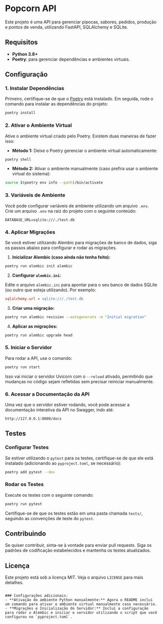 
# Popcorn API

Este projeto é uma API para gerenciar pipocas, sabores, pedidos, produção e pontos de venda, utilizando FastAPI, SQLAlchemy e SQLite.

## Requisitos

- **Python 3.8+**
- **Poetry**: para gerenciar dependências e ambientes virtuais.

## Configuração

### 1. Instalar Dependências

Primeiro, certifique-se de que o [Poetry](https://python-poetry.org/docs/#installation) está instalado. Em seguida, rode o comando para instalar as dependências do projeto:

```bash
poetry install
```

### 2. Ativar o Ambiente Virtual

Ative o ambiente virtual criado pelo Poetry. Existem duas maneiras de fazer isso:

- **Método 1:** Deixe o Poetry gerenciar o ambiente virtual automaticamente:

```bash
poetry shell
```

- **Método 2:** Ativar o ambiente manualmente (caso prefira usar o ambiente virtual do sistema):

```bash
source $(poetry env info --path)/bin/activate
```

### 3. Variáveis de Ambiente

Você pode configurar variáveis de ambiente utilizando um arquivo `.env`. Crie um arquivo `.env` na raiz do projeto com o seguinte conteúdo:

```env
DATABASE_URL=sqlite:///./test.db
```

### 4. Aplicar Migrações

Se você estiver utilizando Alembic para migrações de banco de dados, siga os passos abaixo para configurar e rodar as migrações.

1. **Inicializar Alembic (caso ainda não tenha feito):**

```bash
poetry run alembic init alembic
```

2. **Configurar `alembic.ini`:**

Edite o arquivo `alembic.ini` para apontar para o seu banco de dados SQLite (ou outro que esteja utilizando). Por exemplo:

```ini
sqlalchemy.url = sqlite:///./test.db
```

3. **Criar uma migração:**

```bash
poetry run alembic revision --autogenerate -m "Initial migration"
```

4. **Aplicar as migrações:**

```bash
poetry run alembic upgrade head
```

### 5. Iniciar o Servidor

Para rodar a API, use o comando:

```bash
poetry run start
```

Isso vai iniciar o servidor Uvicorn com o `--reload` ativado, permitindo que mudanças no código sejam refletidas sem precisar reiniciar manualmente.

### 6. Acessar a Documentação da API

Uma vez que o servidor estiver rodando, você pode acessar a documentação interativa da API no Swagger, indo até:

```
http://127.0.0.1:8000/docs
```

## Testes

### Configurar Testes

Se estiver utilizando o `pytest` para os testes, certifique-se de que ele está instalado (adicionando ao `pyproject.toml`, se necessário):

```bash
poetry add pytest --dev
```

### Rodar os Testes

Execute os testes com o seguinte comando:

```bash
poetry run pytest
```

Certifique-se de que os testes estão em uma pasta chamada `tests/`, seguindo as convenções de teste do `pytest`.

## Contribuindo

Se quiser contribuir, sinta-se à vontade para enviar pull requests. Siga os padrões de codificação estabelecidos e mantenha os testes atualizados.

## Licença

Este projeto está sob a licença MIT. Veja o arquivo `LICENSE` para mais detalhes.
```

### Configurações adicionais:
- **Ativação do ambiente Python manualmente:** Agora o README inclui um comando para ativar o ambiente virtual manualmente caso necessário.
- **Migrações e Inicialização do Servidor:** Incluí a configuração para rodar o Alembic e iniciar o servidor utilizando o script que você configurou no `pyproject.toml`.
